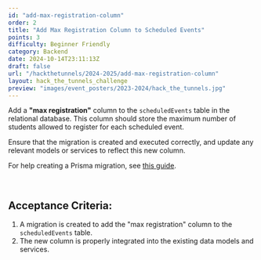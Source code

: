 ```yaml
---
id: "add-max-registration-column"
order: 2
title: "Add Max Registration Column to Scheduled Events"
points: 3
difficulty: Beginner Friendly
category: Backend
date: 2024-10-14T23:11:13Z
draft: false
url: "/hackthetunnels/2024-2025/add-max-registration-column"
layout: hack_the_tunnels_challenge
preview: "images/event_posters/2023-2024/hack_the_tunnels.jpg"
---
```


Add a **"max registration"** column to the `scheduledEvents` table in the relational database. This column should store the maximum number of students allowed to register for each scheduled event.

Ensure that the migration is created and executed correctly, and update any relevant models or services to reflect this new column.

For help creating a Prisma migration, see [this guide](https://www.prisma.io/docs/orm/prisma-migrate/getting-started).

<br/>

## Acceptance Criteria:

1. A migration is created to add the "max registration" column to the `scheduledEvents` table.
2. The new column is properly integrated into the existing data models and services.